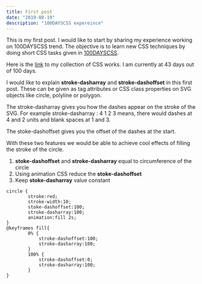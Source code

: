 ```yaml
---
title: First post
date: "2019-08-19"
description: "100DAYSCSS expereince"
---
```


This is my first post.
I would like to start by sharing my experience working on 100DAYSCSS trend. The objective is to learn new CSS techniques by doing short CSS tasks given in [100DAYSCSS](https://100dayscss.com/).

Here is the [link](https://codepen.io/collection/nrGrOw/) to my collection of CSS works. I am currently at 43 days out of 100 days. 

I would like to explain **stroke-dasharray** and **stroke-dashoffset** in this first post. These can be given as tag attributes or CSS class properties on  SVG objects like circle, polyline or polygon.

The stroke-dasharray gives you how the dashes appear on the stroke of the SVG. 
For example stroke-dasharray : 4 1 2 3 means, there would dashes at 4 and 2 units and  blank spaces at 1 and 3.

The stoke-dashoffset gives you the offset of the dashes at the start.

With these two features we would be able to achieve cool effects of filling the stroke of the circle. 
1. **stoke-dashoffset** and **stroke-dasharray** equal to circumference of the circle
2. Using animation CSS reduce the **stoke-dashoffset** 
3. Keep **stoke-dasharray** value constant
```
circle {
        stroke:red;
        stroke-width:10;
        stoke-dashoffset:100;
        stroke-dasharray:100;
        animation:fill 2s;
}
@keyframes fill{
        0% {
            stroke-dashoffset:100;
            stroke-dasharray:100;  
        }
        100% {
            stroke-dashoffset:0;
            stroke-dasharray:100;
        }
}
```